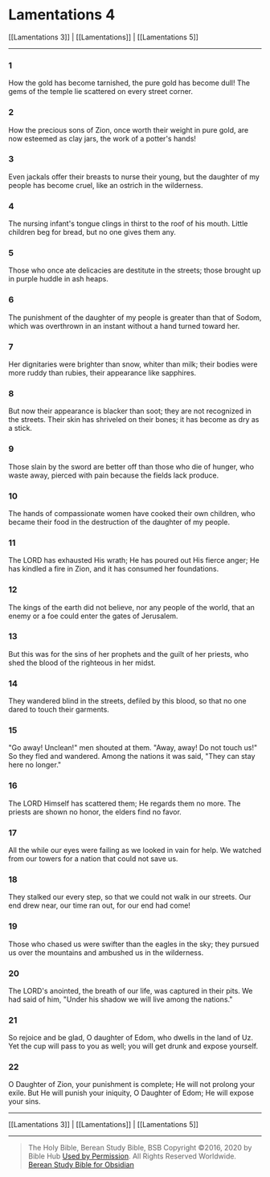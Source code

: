 # Lamentations 4

[[Lamentations 3]] | [[Lamentations]] | [[Lamentations 5]]

---

### 1
How the gold has become tarnished, the pure gold has become dull! The gems of the temple lie scattered on every street corner.

### 2
How the precious sons of Zion, once worth their weight in pure gold, are now esteemed as clay jars, the work of a potter's hands!

### 3
Even jackals offer their breasts to nurse their young, but the daughter of my people has become cruel, like an ostrich in the wilderness.

### 4
The nursing infant's tongue clings in thirst to the roof of his mouth. Little children beg for bread, but no one gives them any.

### 5
Those who once ate delicacies are destitute in the streets; those brought up in purple huddle in ash heaps.

### 6
The punishment of the daughter of my people is greater than that of Sodom, which was overthrown in an instant without a hand turned toward her.

### 7
Her dignitaries were brighter than snow, whiter than milk; their bodies were more ruddy than rubies, their appearance like sapphires.

### 8
But now their appearance is blacker than soot; they are not recognized in the streets. Their skin has shriveled on their bones; it has become as dry as a stick.

### 9
Those slain by the sword are better off than those who die of hunger, who waste away, pierced with pain because the fields lack produce.

### 10
The hands of compassionate women have cooked their own children, who became their food in the destruction of the daughter of my people.

### 11
The LORD has exhausted His wrath; He has poured out His fierce anger; He has kindled a fire in Zion, and it has consumed her foundations.

### 12
The kings of the earth did not believe, nor any people of the world, that an enemy or a foe could enter the gates of Jerusalem.

### 13
But this was for the sins of her prophets and the guilt of her priests, who shed the blood of the righteous in her midst.

### 14
They wandered blind in the streets, defiled by this blood, so that no one dared to touch their garments.

### 15
"Go away! Unclean!" men shouted at them. "Away, away! Do not touch us!" So they fled and wandered. Among the nations it was said, "They can stay here no longer."

### 16
The LORD Himself has scattered them; He regards them no more. The priests are shown no honor, the elders find no favor.

### 17
All the while our eyes were failing as we looked in vain for help. We watched from our towers for a nation that could not save us.

### 18
They stalked our every step, so that we could not walk in our streets. Our end drew near, our time ran out, for our end had come!

### 19
Those who chased us were swifter than the eagles in the sky; they pursued us over the mountains and ambushed us in the wilderness.

### 20
The LORD's anointed, the breath of our life, was captured in their pits. We had said of him, "Under his shadow we will live among the nations."

### 21
So rejoice and be glad, O daughter of Edom, who dwells in the land of Uz. Yet the cup will pass to you as well; you will get drunk and expose yourself.

### 22
O Daughter of Zion, your punishment is complete; He will not prolong your exile. But He will punish your iniquity, O Daughter of Edom; He will expose your sins.

---

[[Lamentations 3]] | [[Lamentations]] | [[Lamentations 5]]

---

> The Holy Bible, Berean Study Bible, BSB
> Copyright &copy;2016, 2020 by Bible Hub
> [Used by Permission](https://berean.bible/terms.htm). All Rights Reserved Worldwide.
> [Berean Study Bible for Obsidian](https://github.com/gapmiss/berean-study-bible-for-obsidian)</small>

